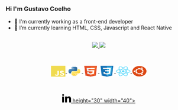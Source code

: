 ### Hi I'm Gustavo Coelho

- 🔭 I'm currently working as a front-end developer
- 🌱 I’m currently learning HTML, CSS, Javascript and React Native
##

<div align="center">
  <a href="https://github.com/gcostacoelho?tab=repositories">
  <img height="180em" src="https://github-readme-stats.vercel.app/api?username=gcostacoelho&show_icons=true&theme=chartreuse-dark&title_color=7FFFD4&border_color=458B74&icon_color=7FFFD4&include_all_commits=true&count_private=true"/>
  <img height="180em" src="https://github-readme-stats.vercel.app/api/top-langs/?username=gcostacoelho&layout=compact&langs_count=7&theme=chartreuse-dark&title_color=7FFFD4&border_color=458B74&icon_color=7FFFD4"/>
</div>

##

<div style="display: inline_block" align="center"><br>
  <img align="center" alt="Guuh-Js" height="30" width="40" src="https://raw.githubusercontent.com/devicons/devicon/master/icons/javascript/javascript-plain.svg">
  <img align="center" alt="Guuh-Python" height="30" width="40" src="https://raw.githubusercontent.com/devicons/devicon/master/icons/python/python-original.svg">
  <img align="center" alt="Guuh-HTML" height="30" width="40" src="https://raw.githubusercontent.com/devicons/devicon/master/icons/html5/html5-original.svg">
  <img align="center" alt="Guuh-CSS" height="30" width="40" src="https://raw.githubusercontent.com/devicons/devicon/master/icons/css3/css3-original.svg">
  <img align="center" alt="Guuh-React" height="30" width="40" src="https://raw.githubusercontent.com/devicons/devicon/master/icons/react/react-original.svg">
  <img align="center" alt="Guuh-Ubuntu" height="30" width="40" src="https://raw.githubusercontent.com/devicons/devicon/master/icons/ubuntu/ubuntu-plain.svg">
</div>

  ##
<div align="center"><br>
  <a href="https://www.linkedin.com/in/gustavo~coelho/" target="_blank">
    <img src="data:image/svg+xml;base64,PHN2ZyB4bWxucz0iaHR0cDovL3d3dy53My5vcmcvMjAwMC9zdmciIHdpZHRoPSIyNCIgaGVpZ2h0PSIyNCIgdmlld0JveD0iMCAwIDI0IDI0Ij48cGF0aCBkPSJNNC45OCAzLjVjMCAxLjM4MS0xLjExIDIuNS0yLjQ4IDIuNXMtMi40OC0xLjExOS0yLjQ4LTIuNWMwLTEuMzggMS4xMS0yLjUgMi40OC0yLjVzMi40OCAxLjEyIDIuNDggMi41em0uMDIgNC41aC01djE2aDV2LTE2em03Ljk4MiAwaC00Ljk2OHYxNmg0Ljk2OXYtOC4zOTljMC00LjY3IDYuMDI5LTUuMDUyIDYuMDI5IDB2OC4zOTloNC45ODh2LTEwLjEzMWMwLTcuODgtOC45MjItNy41OTMtMTEuMDE4LTMuNzE0di0yLjE1NXoiLz48L3N2Zz4="> height="30" width="40">
  </a>
</div>
  
##
